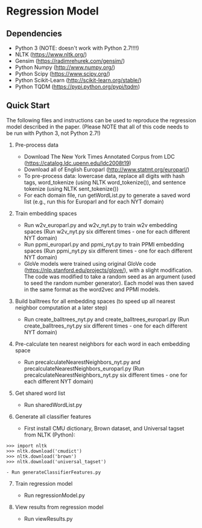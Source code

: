 # Regression Model

## Dependencies
- Python 3 (NOTE: doesn't work with Python 2.7!!!!)
- NLTK (https://www.nltk.org/)
- Gensim (https://radimrehurek.com/gensim/)
- Python Numpy (http://www.numpy.org/)
- Python Scipy (https://www.scipy.org/)
- Python Scikit-Learn (http://scikit-learn.org/stable/)
- Python TQDM (https://pypi.python.org/pypi/tqdm)

## Quick Start
The following files and instructions can be used to reproduce the regression model described in the paper. (Please NOTE that all of this code needs to be run with Python 3, not Python 2.7!)

1. Pre-process data
	- Download The New York Times Annotated Corpus from LDC (https://catalog.ldc.upenn.edu/ldc2008t19)
	- Download all of English Europarl (http://www.statmt.org/europarl/)
	- To pre-process data: lowercase data, replace all digits with hash tags, word_tokenize (using NLTK word_tokenize()), and sentence tokenize (using NLTK sent_tokenize()) 
	- For each domain file, run getWordList.py to generate a saved word list (e.g., run this for Europarl and for each NYT domain)

2. Train embedding spaces
	- Run w2v_europarl.py and w2v_nyt.py to train w2v embedding spaces (Run w2v_nyt.py six different times - one for each different NYT domain)
	- Run ppmi_europarl.py and ppmi_nyt.py to train PPMI embedding spaces (Run ppmi_nyt.py six different times - one for each different NYT domain)
	- GloVe models were trained using original GloVe code (https://nlp.stanford.edu/projects/glove/), with a slight modification. The code was modified to take a random seed as an argument (used to seed the random number generator). Each model was then saved in the same format as the word2vec and PPMI models.

3. Build balltrees for all embedding spaces (to speed up all nearest neighbor computation at a later step)
	- Run create_balltrees_nyt.py and create_balltrees_europarl.py (Run create_balltrees_nyt.py six different times - one for each different NYT domain)

4. Pre-calculate ten nearest neighbors for each word in each embedding space
	- Run precalculateNearestNeighbors_nyt.py and precalculateNearestNeighbors_europarl.py (Run precalculateNearestNeighbors_nyt.py six different times - one for each different NYT domain)

5. Get shared word list
	- Run sharedWordList.py

6. Generate all classifier features
	- First install CMU dictionary, Brown dataset, and Universal tagset from NLTK (Python):
```
>>> import nltk
>>> nltk.download('cmudict')
>>> nltk.download('brown')
>>> nltk.download('universal_tagset')
```
	- Run generateClassifierFeatures.py

7. Train regression model
	- Run regressionModel.py

8. View results from regression model
	- Run viewResults.py

